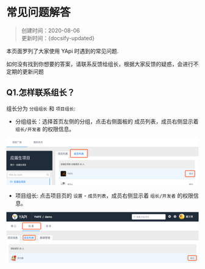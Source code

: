 # 常见问题解答
> 创建时间：2020-08-06                
> 更新时间：{docsify-updated}

本页面罗列了大家使用 YApi 时遇到的常见问题.

如何没有找到你想要的答案，请联系反馈给组长，根据大家反馈的疑惑，会进行不定期的更新问题

## Q1.怎样联系组长？

组长分为 `分组组长` 和 `项目组长`:

* 分组组长：选择首页左侧的分组，点击右侧面板的 成员列表，成员右侧显示着 `组长/开发者` 的权限信息。
  
![图 11](../images/952ef46b36f1155b23a46ad17c852f53b8dfab4e4b437dfb92300782bcf2c378.png)  

* 项目组长: 点击项目页的 `设置` - `成员列表`，成员右侧显示着 `组长/开发者` 的权限信息。

![图 12](../images/f4e51fd266da9b12260cbc880e9e8985a48f9703b8ead253f13c1201c00cd3a4.png)  
